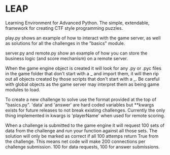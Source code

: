 # LEAP
Learning Environment for Advanced Python. The simple, extendable, framework for creating CTF style programming puzzles.

play.py shows an example of how to interact with the game server, as well as solutions for all the challenges in the "basics" module.

server.py and remote.py show an example of how you can store the business logic (and score mechanism) on a remote server.

When the game engine object is created it will look for any .py or .pyc files in the game folder that don't start with a _ and import them, it will then rip out all objects created by those scripts that don't start with a _. Be careful with global objects as the game server may interpret them as being game modules to load.

To create a new challenge to solve use the format provided at the top of "basics.py". 'data' and 'answer' are hard coded variables but **kwargs exists for future releases to not break existing challenges. Currently the only thing implemented in kwargs is 'playerName' when used for remote scoring.

When a challenge is submitted to the game engine it will request 100 sets of data from the challenge and run your function against all those sets. The solution will only be marked as correct if all 100 attemps return True from the challenge. This means net code will make 200 connections per challenge submission. 100 for data requests, 100 for answer submissions.
